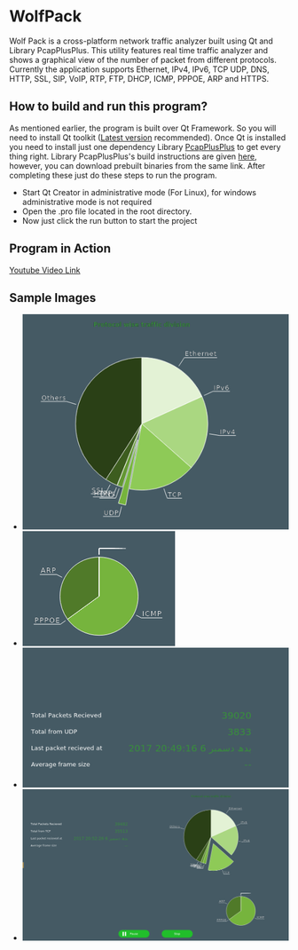 # WolfPack
Wolf Pack is a cross-platform network traffic analyzer built using Qt and Library PcapPlusPlus. This utility features real time traffic analyzer and shows a graphical view of the number of packet from different protocols. Currently the application supports Ethernet, IPv4, IPv6, TCP UDP, DNS, HTTP, SSL, SIP, VoIP, RTP, FTP, DHCP, ICMP, PPPOE, ARP and HTTPS.

## How to build and run this program?
As mentioned earlier, the program is built over Qt Framework. So you will need  to install Qt toolkit ([Latest version](https://download.qt.io/archive/qt/5.9/5.9.0/) recommended). Once Qt is installed you need to install just one dependency Library [PcapPlusPlus](https://github.com/seladb/PcapPlusPlus) to get every thing right. Library PcapPlusPlus's build instructions are given [here](http://seladb.github.io/PcapPlusPlus-Doc/download.html), however, you can download prebuilt binaries from the same link. After completing these just do these steps to run the program.

- Start Qt Creator in administrative mode (For Linux), for windows administrative mode is not required
- Open the .pro file located in the root directory.
- Now just click the run button to start the project

## Program in Action
[Youtube Video Link](https://www.youtube.com/watch?v=PIza63fQmRo)

## Sample Images

- ![Main Pie Chart](/images/1.png)
- ![Pie Chart of less frequent protocols](/images/2.png)
- ![Description of currently selected Pie Slice](/images/4.png)
- ![Picture of complete window](/images/5.png)
